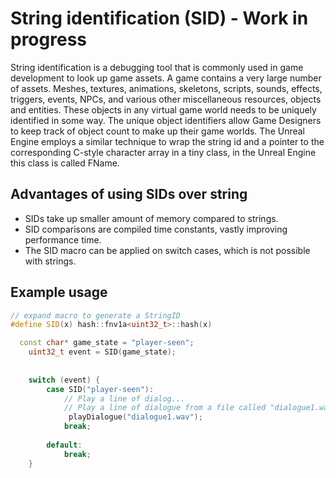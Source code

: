 # String identification (SID) - Work in progress 
String identification is a debugging tool that is commonly used in game development to look up game assets. A game contains a very large number of assets. Meshes, textures, animations, skeletons, scripts, sounds, effects, triggers, events, NPCs, and various other miscellaneous resources, objects and entities. These objects in any virtual game world needs to be uniquely identified in some way. The unique object identifiers allow Game Designers to keep track of object count to make up their game worlds. The Unreal Engine employs a similar technique  to wrap the string id and a pointer to the corresponding C-style character array in a tiny class, in the Unreal Engine this class is called FName.



## Advantages of using SIDs over string
* SIDs take up smaller amount of memory compared to strings.
* SID comparisons are compiled time constants, vastly improving performance time.  
* The SID macro can be applied on switch cases, which is not possible with strings.


## Example usage

```cpp
// expand macro to generate a StringID
#define SID(x) hash::fnv1a<uint32_t>::hash(x)

  const char* game_state = "player-seen";
    uint32_t event = SID(game_state);
    
    
    switch (event) {
        case SID("player-seen"):
            // Play a line of dialog...
            // Play a line of dialogue from a file called "dialogue1.wav"
             playDialogue("dialogue1.wav");
            break;
            
        default:
            break;
    }
    
``` 





